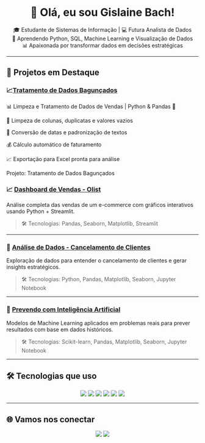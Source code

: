 <h1 align="center">👋 Olá, eu sou Gislaine Bach!</h1>

<p align="center">
🎓 Estudante de Sistemas de Informação | 💻 Futura Analista de Dados  
<br>🌱 Aprendendo Python, SQL, Machine Learning e Visualização de Dados  
<br>📊 Apaixonada por transformar dados em decisões estratégicas
</p>

---

## 🚀 Projetos em Destaque

### 📈[Tratamento de Dados Bagunçados](https://github.com/gislaine-bach/Tratamento-de-dados)

📊 Limpeza e Tratamento de Dados de Vendas | Python & Pandas 🚀

🧹 Limpeza de colunas, duplicatas e valores vazios

📅 Conversão de datas e padronização de textos

💰 Cálculo automático de faturamento

📈 Exportação para Excel pronta para análise

Projeto: Tratamento de Dados Bagunçados

### 📈 [Dashboard de Vendas - Olist](https://github.com/gislaine-bach/olist-vendas)
Análise completa das vendas de um e-commerce com gráficos interativos usando Python + Streamlit.

> 🛠 Tecnologias: Pandas, Seaborn, Matplotlib, Streamlit

---

### 🧾 [Análise de Dados - Cancelamento de Clientes](https://github.com/gislaine-bach/analise-de-dados-cancelamento-de-clientes)
Exploração de dados para entender o cancelamento de clientes e gerar insights estratégicos.

> 🛠 Tecnologias: Python, Pandas, Matplotlib, Seaborn, Jupyter Notebook

---

### 🤖 [Prevendo com Inteligência Artificial](https://github.com/gislaine-bach/Prevendo-com-inteligencia-artificial)
Modelos de Machine Learning aplicados em problemas reais para prever resultados com base em dados históricos.

> 🛠 Tecnologias: Scikit-learn, Pandas, Matplotlib, Seaborn, Jupyter Notebook

---

## 🛠️ Tecnologias que uso

<p align="center">
  <img src="https://img.shields.io/badge/-Python-3776AB?style=for-the-badge&logo=python&logoColor=white"/>
  <img src="https://img.shields.io/badge/-Pandas-150458?style=for-the-badge&logo=pandas"/>
  <img src="https://img.shields.io/badge/-Streamlit-FF4B4B?style=for-the-badge&logo=streamlit&logoColor=white"/>
  <img src="https://img.shields.io/badge/-Scikit--Learn-F7931E?style=for-the-badge&logo=scikit-learn&logoColor=white"/>
  <img src="https://img.shields.io/badge/-Jupyter-F37626?style=for-the-badge&logo=jupyter&logoColor=white"/>
  <img src="https://img.shields.io/badge/-SQL-003B57?style=for-the-badge&logo=mysql"/>
</p>

---

## 🌐 Vamos nos conectar

<p align="center">
  <a href="mailto:gislainebach445@gmail.com"><img src="https://img.shields.io/badge/-Email-D14836?style=flat-square&logo=gmail&logoColor=white" /></a>
  <a href="https://www.linkedin.com/in/gislaine-bach-872589223"><img src="https://img.shields.io/badge/-LinkedIn-0077B5?style=flat-square&logo=linkedin&logoColor=white" /></a>
</p>

